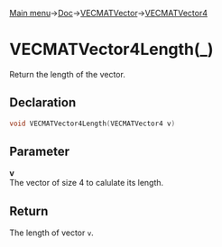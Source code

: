 [Main menu](../../../../Readme.md)->[Doc](../../../VECMATKit.md)->[VECMATVector](../../VECMATVector.md)->[VECMATVector4](../../VECMATVector4.md)

# VECMATVector4Length(\_)
Return the length of the vector.

## **Declaration**
```C
void VECMATVector4Length(VECMATVector4 v)
```


## **Parameter**
**v**  
The vector of size 4 to calulate its length.

## **Return**
The length of vector `v`.
